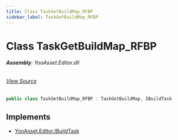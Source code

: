 ```yaml
---
title: Class TaskGetBuildMap_RFBP
sidebar_label: TaskGetBuildMap_RFBP
---
```

# Class TaskGetBuildMap_RFBP


###### **Assembly**: YooAsset.Editor.dll
###### [View Source](https://github.com/tuyoogame/YooAsset-Samples.git/blob/main/Assets/YooAsset/Editor/AssetBundleBuilder/BuildPipeline/RawFileBuildPipeline/BuildTasks/TaskGetBuildMap_RFBP.cs#L10)
```csharp title="Declaration"
public class TaskGetBuildMap_RFBP : TaskGetBuildMap, IBuildTask
```

## Implements

* [YooAsset.Editor.IBuildTask](../YooAsset.Editor/IBuildTask.md)
